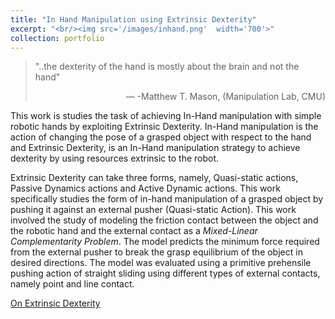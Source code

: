```yaml
---
title: "In Hand Manipulation using Extrinsic Dexterity"
excerpt: "<br/><img src='/images/inhand.png'  width='700'>"
collection: portfolio
---
```


> "..the dexterity of the hand is mostly about the brain and not the hand"
> <p style="text-align: right;">— -Matthew T. Mason, (Manipulation Lab, CMU)</p>

This work is studies the task of achieving In-Hand manipulation with simple robotic hands by exploiting Extrinsic Dexterity. In-Hand manipulation is the action of changing the pose of a grasped object with respect to the hand and Extrinsic Dexterity, is an In-Hand manipulation strategy to achieve dexterity by using resources extrinsic to the robot.

Extrinsic Dexterity can take three forms, namely, Quasi-static actions, Passive Dynamics actions and Active Dynamic actions. This work specifically studies the form of in-hand manipulation of a grasped object by pushing it against an external pusher (Quasi-static Action). This work involved the study of modeling the friction contact between the object and the robotic hand and the external contact as a _Mixed-Linear Complementarity Problem_. The model predicts the minimum force required from the external pusher to break the grasp equilibrium of the object in desired directions.
The model was evaluated using a primitive prehensile pushing action of straight sliding using different types of external contacts, namely point and line contact.

[On Extrinsic Dexterity](https://www.youtube.com/watch?v=ZiqC9emBk00)
